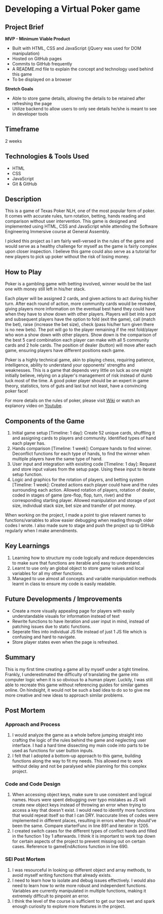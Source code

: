 # Developing a Virtual Poker game

## Project Brief
**MVP - Minimum Viable Product**
- Built with HTML, CSS and JavaScript (jQuery was used for DOM manipulation)
- Hosted on GitHub pages
- Commits to GitHub frequently
- A README.md file to explain the concept and technology used behind this game
- To be displayed on a browser

**Stretch Goals**
- Able to store game details, allowing the details to be retained after refreshing the page
- Utilize backend to allow users to only see details he/she is meant to see in developer tools

## Timeframe 
2 weeks
## Technologies & Tools Used
- HTML
- CSS
- JavaScript
- Git & GitHub

## Description
This is a game of Texas Poker NLH, one of the most popular form of poker. It comes with accurate rules, turn rotation, betting, hands reading and comparison without user intervention. This game is designed and implemented using HTML, CSS and JavaScript while attending the Software Engineering Immersive course at General Assembly.

I picked this project as I am fairly well-versed in the rules of the game and would serve as a healthy challenge for myself as the game is fairly complex upon closer inspection. I believe this game could also serve as a tutorial for new players to pick up poker without the risk of losing money.

## How to Play
Poker is a gambling game with betting involved, winner would be the last one with money still left in his/her stack.

Each player will be assigned 2 cards, and given actions to act during his/her turn. After each round of action, more community cards would be revealed, giving players more information on the eventual best hand they could have when they have to show down with other players. Players will bet into a pot and subsequent players have the option to fold (exit the game), call (match the bet), raise (increase the bet size), check (pass his/her turn given there is no new bets). The pot will go to the player remaining if the rest fold/player who won a show down with other players. Show down is the comparison of the best 5 card combination each player can make with all 5 community cards and 2 hole cards. The position of dealer (button) will move after each game, ensuring players have different positions each game.

Poker is a highly technical game, akin to playing chess, requiring patience, intelligence, ability to understand your opponents' strengths and weaknesses. This is a game that depends very little on luck as one might initially believe, relying on a player's management of risk instead of dumb luck most of the time. A good poker player should be an expert in game theory, statistics, tons of guts and last but not least, have a convincing poker face!

For more details on the rules of poker, please visit [Wiki](https://en.wikipedia.org/wiki/Texas_hold_%27em "link to wiki article") or watch an explanory video on [Youtube](https://www.youtube.com/watch?v=pSRGErzzIo4 "link to youtube video").

## Components of the Game
1. Initial game setup [Timeline: 1 day]: Create 52 unique cards, shuffling it and assigning cards to players and community. Identified types of hand each player has.
2. Hands comparison [Timeline: 1 week]: Compare hands to find winner. Deconflict functions for each type of hands, to find the winner when multiple players have the same type of hand.
3. User input and integration with exisiting code [Timeline: 1 day]: Request and store input values from the setup page. Using these input to iterate setup function.
4. Logic and graphics for the rotation of players, and betting system [Timeline: 1 week]: Created actions each player could have and the rules surrounding each action. Allowed rotation of players, rotation of dealer, coded in stages of game (pre-flop, flop, turn, river) and the corresponding starting player. Allowed manipulation and storage of pot size, individual stack size, bet size and transfer of pot money.

When working on the project, I made a point to give relavent names to functions/variables to allow easier debugging when reading through older codes I wrote. I also made sure to stage and push the project up to GitHub regularly when I make amendments.

## Key Learnings
1. Learning how to structure my code logically and reduce dependencies to make sure that functions are iterable and easy to understand.
2. Learnt to use only an global object to store game values and local variables for all my other functions.
3. Managed to use almost all concepts and variable manipulation methods learnt in class to ensure my code is easily readable.

## Future Developments / Improvements
- Create a more visually appealing page for players with easily understandable visuals for information instead of text
- Rewrite functions to have iteration and user input in mind, instead of patching issues due to static functions.
- Seperate files into individual JS file instead of just 1 JS file which is confusing and hard to navigate.
- Store player states even when the page is refreshed.

## Summary
This is my first time creating a game all by myself under a tight timeline. Frankly, I underestimated the difficulty of translating the game into computer logic when it is so obvious to a human player. Luckily, I was still able to recreate this game without referencing guides for similar games online. On hindsight, it would not be such a bad idea to do so to give me more creative and new ideas to approach similar problems.


## Post Mortem
### Approach and Process
1. I would analyze the game as a whole before jumping straight into crafting the logic of the rules behind the game and neglecting user interface. I had a hard time dissecting my main code into parts to be used as functions for user button inputs.
2. I felt that I adopted a bottom-up approach to this game, building functions along the way to fit my needs. This allowed me to work without delay and not be paralysed while planning for this complex project.

### Code and Code Design
1. When accessing object keys, make sure to use consistent and logical names. Hours were spent debugging over typo mistakes as JS will create new object keys instead of throwing an error when trying to access a key that doesn't exist. I would need to identify more functions that would repeat itself so that I can DRY. Inaccurate lines of codes were implemented in different places, resulting in errors when they should've been the same. Compare starterFunc in line 891 and iterator in 1205.
3. I created switch cases for the different types of conflict hands and filled in the function 1 by 1 afterwards. I think it is important to work top down for certain aspects of the project to prevent missing out on certain cases. Reference to gameEndActions function in line 690.

### SEI Post Mortem
1. I was resourceful in looking up different object and array methods, to avoid myself writing functions that already exists.
2. I need to learn how to isolate and debug issues effectively. I would also need to learn how to write more robust and independent functions. Variables are currently manipulated in multiple functions, making it extremely difficult to pinpoint an error.
3. I think the level of the course is sufficient to get our toes wet and spark enough curiosity to explore more features in the project.
